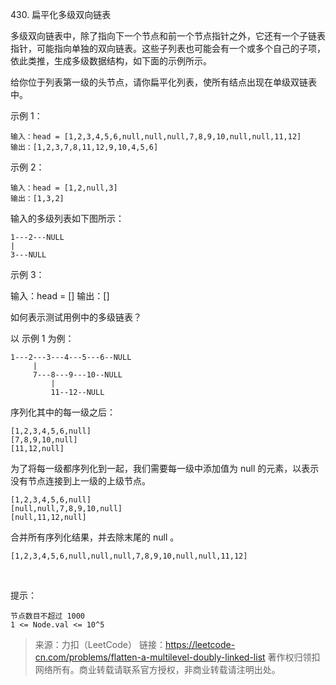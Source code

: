 430\. 扁平化多级双向链表

多级双向链表中，除了指向下一个节点和前一个节点指针之外，它还有一个子链表指针，可能指向单独的双向链表。这些子列表也可能会有一个或多个自己的子项，依此类推，生成多级数据结构，如下面的示例所示。

给你位于列表第一级的头节点，请你扁平化列表，使所有结点出现在单级双链表中。

示例 1：

    输入：head = [1,2,3,4,5,6,null,null,null,7,8,9,10,null,null,11,12]
    输出：[1,2,3,7,8,11,12,9,10,4,5,6]

示例 2：

    输入：head = [1,2,null,3]
    输出：[1,3,2]

输入的多级列表如下图所示：

    1---2---NULL
    |
    3---NULL
示例 3：

输入：head = []
输出：[]
 

如何表示测试用例中的多级链表？

以 示例 1 为例：

    1---2---3---4---5---6--NULL
         |
         7---8---9---10--NULL
             |
             11--12--NULL
序列化其中的每一级之后：

    [1,2,3,4,5,6,null]
    [7,8,9,10,null]
    [11,12,null]
    
为了将每一级都序列化到一起，我们需要每一级中添加值为 null 的元素，以表示没有节点连接到上一级的上级节点。

    [1,2,3,4,5,6,null]
    [null,null,7,8,9,10,null]
    [null,11,12,null]
    
合并所有序列化结果，并去除末尾的 null 。

    [1,2,3,4,5,6,null,null,null,7,8,9,10,null,null,11,12]
 

提示：

    节点数目不超过 1000
    1 <= Node.val <= 10^5

> 来源：力扣（LeetCode）
链接：https://leetcode-cn.com/problems/flatten-a-multilevel-doubly-linked-list
著作权归领扣网络所有。商业转载请联系官方授权，非商业转载请注明出处。